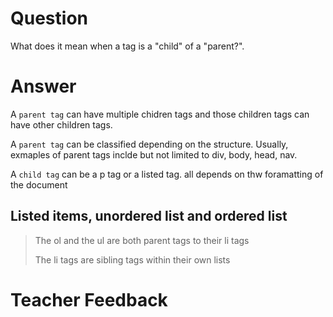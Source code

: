 # Question
What does it mean when a tag is a "child" of a "parent?".

# Answer
A `parent tag` can have multiple chidren tags and those children tags can have other children tags.

A  `parent tag` can be classified depending on the structure. Usually, exmaples of parent tags inclde but not limited to div, body, head, nav.

A `child tag` can be a p tag or a listed tag. all depends on thw foramatting of the document
        
## Listed items, unordered list and ordered list
>The ol and the ul are both parent tags to their li tags
>
>The li tags are sibling tags within their own lists


# Teacher Feedback